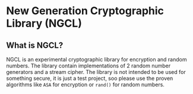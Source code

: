 New Generation Cryptographic Library (NGCL)
===========================================

What is NGCL?
-------------

NGCL is an experimental cryptographic library for encryption and random numbers.
The library contain implementations of 2 random number generators and a stream cipher.
The library is not intended to be used for something secure, it is just a test project, soo please use the proven algorithms like `ASA` for encryption or `rand()` for random numbers.

